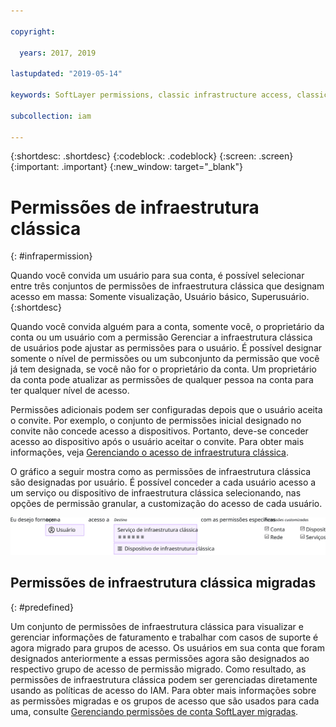 ```yaml
---

copyright:

  years: 2017, 2019

lastupdated: "2019-05-14"

keywords: SoftLayer permissions, classic infrastructure access, classic infrastructure permission, migrated SoftLayer permissions, migrated permission access group

subcollection: iam

---
```


{:shortdesc: .shortdesc}
{:codeblock: .codeblock}
{:screen: .screen}
{:important: .important}
{:new_window: target="_blank"}

# Permissões de infraestrutura clássica
{: #infrapermission}

Quando você convida um usuário para sua conta, é possível selecionar entre três conjuntos de permissões de infraestrutura clássica que designam acesso em massa: Somente visualização, Usuário básico, Superusuário.
{:shortdesc}

Quando você convida alguém para a conta, somente você, o proprietário da conta ou um usuário com a permissão Gerenciar a infraestrutura clássica de usuários pode ajustar as permissões para o usuário. É possível designar somente o nível de permissões ou um subconjunto da permissão que você já tem designada, se você não for o proprietário da conta. Um proprietário da conta pode atualizar as permissões de qualquer pessoa na conta para ter qualquer nível de acesso.



Permissões adicionais podem ser configuradas depois que o usuário aceita o convite. Por exemplo, o conjunto de permissões inicial designado no convite não concede acesso a dispositivos. Portanto, deve-se conceder acesso ao dispositivo após o usuário aceitar o convite. Para obter mais informações, veja [Gerenciando o acesso de infraestrutura clássica](/docs/iam?topic=iam-mngclassicinfra#mngclassicinfra).

O gráfico a seguir mostra como as permissões de infraestrutura clássica são designadas por usuário. É possível conceder a cada usuário acesso a um serviço ou dispositivo de infraestrutura clássica selecionando, nas opções de permissão granular, a customização do acesso de cada usuário.

![Acesso de infraestrutura clássica](images/ClassicIaaS.svg "Designando acesso de infraestrutura clássica selecionando um usuário, dispositivo ou serviço e, em seguida, qualquer combinação de permissões granulares")



## Permissões de infraestrutura clássica migradas
{: #predefined}

Um conjunto de permissões de infraestrutura clássica para visualizar e gerenciar informações de faturamento e trabalhar com casos de suporte é agora migrado para grupos de acesso. Os usuários em sua conta que foram designados anteriormente a essas permissões agora são designados ao respectivo grupo de acesso de permissão migrado. Como resultado, as permissões de infraestrutura clássica podem ser gerenciadas diretamente usando as políticas de acesso do IAM. Para obter mais informações sobre as permissões migradas e os grupos de acesso que são usados para cada uma, consulte [Gerenciando permissões de conta SoftLayer migradas](/docs/iam?topic=iam-migrated_permissions).
